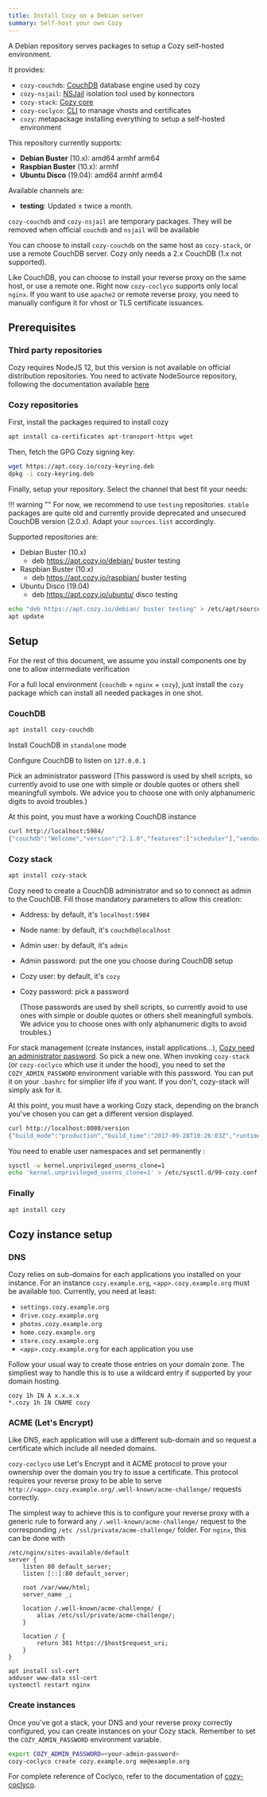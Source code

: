 ```yaml
---
title: Install Cozy on a Debian server
summary: Self-host your own Cozy
---
```


A Debian repository serves packages to setup a Cozy self-hosted environment.

It provides:

- `cozy-couchdb`: [CouchDB](https://couchdb.apache.org/) database engine used by cozy
- `cozy-nsjail`: [NSJail](http://nsjail.com/) isolation tool used by konnectors
- `cozy-stack`: [Cozy core](https://github.com/cozy/cozy-stack/)
- `cozy-coclyco`: [CLI](https://github.com/cozy/cozy-coclyco/) to manage vhosts and certificates
- `cozy`: metapackage installing everything to setup a self-hosted environment

This repository currently supports:

- **Debian Buster** (10.x): amd64 armhf arm64
- **Raspbian Buster** (10.x): armhf
- **Ubuntu Disco** (19.04): amd64 armhf arm64

Available channels are:

- **testing**: Updated ± twice a month.

`cozy-couchdb` and `cozy-nsjail` are temporary packages. They will be removed when official `couchdb` and `nsjail` will be available

You can choose to install `cozy-couchdb` on the same host as `cozy-stack`, or use a remote CouchDB server. Cozy only needs a 2.x CouchDB (1.x not supported).

Like CouchDB, you can choose to install your reverse proxy on the same host, or use a remote one. Right now `cozy-coclyco` supports only local `nginx`. If you want to use `apache2` or remote reverse proxy, you need to manually configure it for vhost or TLS certificate issuances.

## Prerequisites

### Third party repositories

Cozy requires NodeJS 12, but this version is not available on official distribution repositories.
You need to activate NodeSource repository, following the documentation available [here](https://github.com/nodesource/distributions#user-content-installation-instructions)

### Cozy repositories

First, install the packages required to install cozy

```bash
apt install ca-certificates apt-transport-https wget
```

Then, fetch the GPG Cozy signing key:

```bash
wget https://apt.cozy.io/cozy-keyring.deb
dpkg -i cozy-keyring.deb
```

Finally, setup your repository. Select the channel that best fit your needs:

!!! warning ""
    For now, we recommend to use `testing` repositories.
    `stable` packages are quite old and currently provide deprecated and unsecured CouchDB version (2.0.x).
    Adapt your `sources.list` accordingly.

Supported repositories are:

- Debian Buster (10.x)
  - deb <https://apt.cozy.io/debian/> buster testing
- Raspbian Buster (10.x)
  - deb <https://apt.cozy.io/raspbian/> buster testing
- Ubuntu Disco (19.04)
  - deb <https://apt.cozy.io/ubuntu/> disco testing

```bash
echo "deb https://apt.cozy.io/debian/ buster testing" > /etc/apt/sources.list.d/cozy.list
apt update
```

## Setup

For the rest of this document, we assume you install components one by one to allow intermediate verification

For a full local environment (`couchdb` + `nginx` + `cozy`), just install the `cozy` package which can install all needed packages in one shot.

### CouchDB

```bash
apt install cozy-couchdb
```

Install CouchDB in `standalone` mode

Configure CouchDB to listen on `127.0.0.1`

Pick an administrator password
(This password is used by shell scripts, so currently avoid to use one with simple or double quotes or others shell meaningfull symbols. We advice you to choose one with only alphanumeric digits to avoid troubles.)

At this point, you must have a working CouchDB instance

```bash
curl http://localhost:5984/
{"couchdb":"Welcome","version":"2.1.0","features":["scheduler"],"vendor":{"name":"The Apache Software Foundation"}}
```

### Cozy stack

```bash
apt install cozy-stack
```

Cozy need to create a CouchDB administrator and so to connect as admin to the CouchDB. Fill those mandatory parameters to allow this creation:

- Address: by default, it's `localhost:5984`
- Node name: by default, it's `couchdb@localhost`
- Admin user: by default, it's `admin`
- Admin password: put the one you choose during CouchDB setup
- Cozy user: by default, it's `cozy`
- Cozy password: pick a password

  (Those passwords are used by shell scripts, so currently avoid to use ones with simple or double quotes or others shell meaningfull symbols. We advice you to choose ones with only alphanumeric digits to avoid troubles.)

For stack management (create instances, install applications...), [Cozy need an administrator password](https://github.com/cozy/cozy-stack/blob/2ae446d85b60c89fb56cad1f7ed469cddca94494/docs/config.md#user-content-administration-secret). So pick a new one.
When invoking `cozy-stack` (or `cozy-coclyco` which use it under the hood), you need to set the `COZY_ADMIN_PASSWORD` environment variable with this password. You can put it on your `.bashrc` for simplier life if you want. If you don't, cozy-stack will simply ask for it.

At this point, you must have a working Cozy stack, depending on the branch you've chosen you can get a different version displayed.

```bash
curl http://localhost:8080/version
{"build_mode":"production","build_time":"2017-09-28T10:26:03Z","runtime_version":"go1.8.1","version":"0.1.0"}#
```

You need to enable user namespaces and set permanently :

```bash
sysctl -w kernel.unprivileged_userns_clone=1
echo 'kernel.unprivileged_userns_clone=1' > /etc/sysctl.d/99-cozy.conf
```

### Finally

```bash
apt install cozy
```

## Cozy instance setup

### DNS

Cozy relies on sub-domains for each applications you installed on your instance.
For an instance `cozy.example.org`, `<app>.cozy.example.org` must be available too. Currently, you need at least:

- `settings.cozy.example.org`
- `drive.cozy.example.org`
- `photos.cozy.example.org`
- `home.cozy.example.org`
- `store.cozy.example.org`
- `<app>.cozy.example.org` for each application you use

Follow your usual way to create those entries on your domain zone.
The simpliest way to handle this is to use a wildcard entry if supported by your domain hosting.

```
cozy 1h IN A x.x.x.x
*.cozy 1h IN CNAME cozy
```

### ACME (Let's Encrypt)

Like DNS, each application will use a different sub-domain and so request a certificate which include all needed domains.

`cozy-coclyco` use Let's Encrypt and it ACME protocol to prove your ownership over the domain you try to issue a certificate.
This protocol requires your reverse proxy to be able to serve `http://<app>.cozy.example.org/.well-known/acme-challenge/` requests correctly.

The simplest way to achieve this is to configure your reverse proxy with a generic rule to forward any `/.well-known/acme-challenge/` request to the corresponding `/etc
/ssl/private/acme-challenge/` folder.
For `nginx`, this can be done with

```
/etc/nginx/sites-available/default
server {
	listen 80 default_server;
	listen [::]:80 default_server;

	root /var/www/html;
	server_name _;

	location /.well-known/acme-challenge/ {
		alias /etc/ssl/private/acme-challenge/;
	}

	location / {
		return 301 https://$host$request_uri;
	}
}

apt install ssl-cert
adduser www-data ssl-cert
systemctl restart nginx
```

### Create instances

Once you've got a stack, your DNS and your reverse proxy correctly configured, you can create instances on your Cozy stack.
Remember to set the `COZY_ADMIN_PASSWORD` environment variable.

```bash
export COZY_ADMIN_PASSWORD=<your-admin-password>
cozy-coclyco create cozy.example.org me@example.org
```

For complete reference of Coclyco, refer to the documentation of [cozy-coclyco](https://github.com/cozy/cozy-coclyco/blob/master/README.md).
